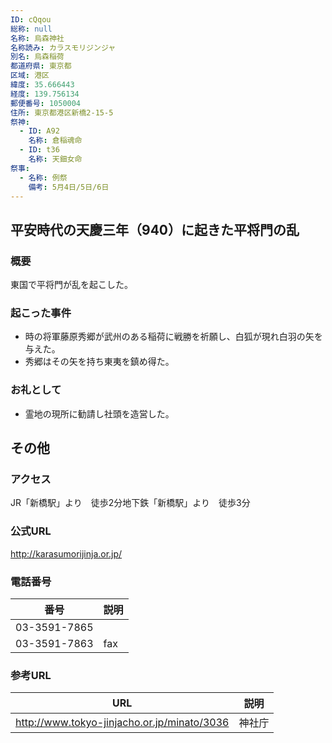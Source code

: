 ```yaml
---
ID: cQqou
総称: null
名称: 烏森神社
名称読み: カラスモリジンジャ
別名: 烏森稲荷
都道府県: 東京都
区域: 港区
緯度: 35.666443
経度: 139.756134
郵便番号: 1050004
住所: 東京都港区新橋2-15-5
祭神:
  - ID: A92
    名称: 倉稲魂命
  - ID: t36
    名称: 天鈿女命
祭事:
  - 名称: 例祭
    備考: 5月4日/5日/6日
---
```


## 平安時代の天慶三年（940）に起きた平将門の乱

### 概要

東国で平将門が乱を起こした。

### 起こった事件

- 時の将軍藤原秀郷が武州のある稲荷に戦勝を祈願し、白狐が現れ白羽の矢を与えた。
- 秀郷はその矢を持ち東夷を鎮め得た。

### お礼として

- 霊地の現所に勧請し社頭を造営した。

## その他

### アクセス

JR「新橋駅」より　徒歩2分地下鉄「新橋駅」より　徒歩3分

### 公式URL

http://karasumorijinja.or.jp/

### 電話番号

| 番号         | 説明 |
| ------------ | ---- |
| 03-3591-7865 |      |
| 03-3591-7863 | fax  |

### 参考URL

| URL                                         | 説明   |
| ------------------------------------------- | ------ |
| http://www.tokyo-jinjacho.or.jp/minato/3036 | 神社庁 |
